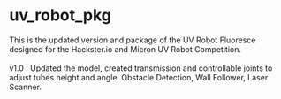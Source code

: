 # uv_robot_pkg

This is the updated version and package of the UV Robot Fluoresce designed for the Hackster.io and Micron UV Robot Competition. </br>
</br>
v1.0 : Updated the model, created transmission and controllable joints to adjust tubes height and angle. Obstacle Detection, Wall Follower, Laser Scanner.
